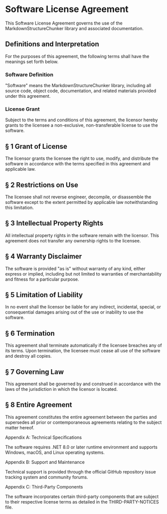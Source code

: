 # Software License Agreement

This Software License Agreement governs the use of the MarkdownStructureChunker library and associated documentation.

## Definitions and Interpretation

For the purposes of this agreement, the following terms shall have the meanings set forth below.

### Software Definition

"Software" means the MarkdownStructureChunker library, including all source code, object code, documentation, and related materials provided under this agreement.

### License Grant

Subject to the terms and conditions of this agreement, the licensor hereby grants to the licensee a non-exclusive, non-transferable license to use the software.

## § 1 Grant of License

The licensor grants the licensee the right to use, modify, and distribute the software in accordance with the terms specified in this agreement and applicable law.

## § 2 Restrictions on Use

The licensee shall not reverse engineer, decompile, or disassemble the software except to the extent permitted by applicable law notwithstanding this limitation.

## § 3 Intellectual Property Rights

All intellectual property rights in the software remain with the licensor. This agreement does not transfer any ownership rights to the licensee.

## § 4 Warranty Disclaimer

The software is provided "as is" without warranty of any kind, either express or implied, including but not limited to warranties of merchantability and fitness for a particular purpose.

## § 5 Limitation of Liability

In no event shall the licensor be liable for any indirect, incidental, special, or consequential damages arising out of the use or inability to use the software.

## § 6 Termination

This agreement shall terminate automatically if the licensee breaches any of its terms. Upon termination, the licensee must cease all use of the software and destroy all copies.

## § 7 Governing Law

This agreement shall be governed by and construed in accordance with the laws of the jurisdiction in which the licensor is located.

## § 8 Entire Agreement

This agreement constitutes the entire agreement between the parties and supersedes all prior or contemporaneous agreements relating to the subject matter hereof.

Appendix A: Technical Specifications

The software requires .NET 8.0 or later runtime environment and supports Windows, macOS, and Linux operating systems.

Appendix B: Support and Maintenance

Technical support is provided through the official GitHub repository issue tracking system and community forums.

Appendix C: Third-Party Components

The software incorporates certain third-party components that are subject to their respective license terms as detailed in the THIRD-PARTY-NOTICES file.

